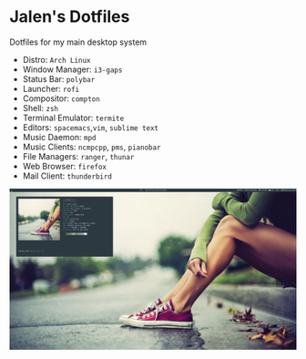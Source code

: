 Jalen's Dotfiles
================
Dotfiles for my main desktop system

* Distro: `Arch Linux`
* Window Manager: `i3-gaps`
* Status Bar: `polybar`
* Launcher: `rofi`
* Compositor: `compton`
* Shell: `zsh`
* Terminal Emulator: `termite`
* Editors: `spacemacs`,`vim`, `sublime text`
* Music Daemon: `mpd`
* Music Clients: `ncmpcpp`, `pms`, `pianobar`
* File Managers: `ranger`, `thunar`
* Web Browser: `firefox`
* Mail Client: `thunderbird`

![](scrot.png?raw=true)
